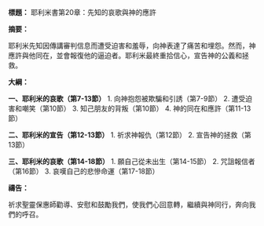 **標題：** 耶利米書第20章：先知的哀歌與神的應許

**摘要：**

耶利米先知因傳講審判信息而遭受迫害和羞辱，向神表達了痛苦和埋怨。然而，神應許與他同在，並會報復他的逼迫者。耶利米最終重拾信心，宣告神的公義和拯救。

**大綱：**

**一、耶利米的哀歌（第7-13節）**
    1. 向神抱怨被欺騙和引誘（第7-9節）
    2. 遭受迫害和嘲笑（第10節）
    3. 知己朋友的背叛（第10節）
    4. 神的同在和應許（第11-13節）

**二、耶利米的宣告（第12-13節）**
    1. 祈求神報仇（第12節）
    2. 宣告神的拯救（第13節）

**三、耶利米的哀歌（第14-18節）**
    1. 願自己從未出生（第14-15節）
    2. 咒詛報信者（第16節）
    3. 哀嘆自己的悲慘命運（第17-18節）

**禱告：**

祈求聖靈保惠師勸導、安慰和鼓勵我們，使我們心回意轉，繼續與神同行，奔向我們的呼召。